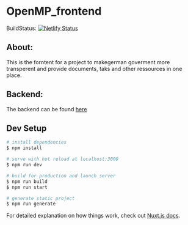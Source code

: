 # OpenMP_frontend

BuildStatus: [![Netlify Status](https://api.netlify.com/api/v1/badges/859594fc-7b5d-4f90-ac67-0c5b9bca3a66/deploy-status)](https://app.netlify.com/sites/open-mp/deploys)

## About:
This is the forntent for a project to makegerman goverment more transperent and provide documents, taks and other ressources in one place.

## Backend:
The backend can be found [here](https://github.com/hegerdes/OpenRepresentatives-backend)


## Dev Setup

```bash
# install dependencies
$ npm install

# serve with hot reload at localhost:3000
$ npm run dev

# build for production and launch server
$ npm run build
$ npm run start

# generate static project
$ npm run generate
```

For detailed explanation on how things work, check out [Nuxt.js docs](https://nuxtjs.org).
